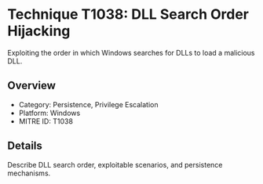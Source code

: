 # Technique T1038: DLL Search Order Hijacking

Exploiting the order in which Windows searches for DLLs to load a malicious DLL.

## Overview
- Category: Persistence, Privilege Escalation
- Platform: Windows
- MITRE ID: T1038

## Details
Describe DLL search order, exploitable scenarios, and persistence mechanisms.
